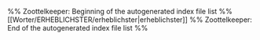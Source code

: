 %% Zoottelkeeper: Beginning of the autogenerated index file list  %%
 [[Worter/ERHEBLICHSTER/erheblichster|erheblichster]]
%% Zoottelkeeper: End of the autogenerated index file list  %%
